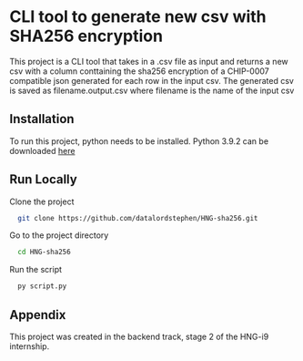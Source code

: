 
#   CLI tool to generate new csv with SHA256 encryption

This project is a CLI tool that takes in a .csv file as input and returns a new csv with a column conttaining the sha256 encryption of a CHIP-0007 compatible json generated for each row in the input csv. The generated csv is saved as filename.output.csv where filename is the name of the input csv
## Installation

To run this project, python needs to be installed. Python 3.9.2 can be downloaded [here](https://www.python.org/downloads/release/python-392/)

    
## Run Locally

Clone the project

```bash
  git clone https://github.com/datalordstephen/HNG-sha256.git
```

Go to the project directory

```bash
  cd HNG-sha256
```

Run the script

```bash
  py script.py
```


## Appendix
This project was created in the backend track, stage 2 of the HNG-i9 internship.

